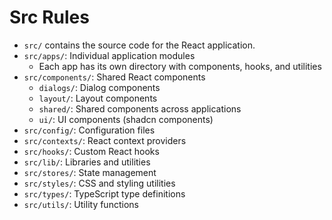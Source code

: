 # Src Rules

- `src/` contains the source code for the React application.
- `src/apps/`: Individual application modules
  - Each app has its own directory with components, hooks, and utilities
- `src/components/`: Shared React components
  - `dialogs/`: Dialog components
  - `layout/`: Layout components
  - `shared/`: Shared components across applications
  - `ui/`: UI components (shadcn components)
- `src/config/`: Configuration files
- `src/contexts/`: React context providers
- `src/hooks/`: Custom React hooks
- `src/lib/`: Libraries and utilities
- `src/stores/`: State management
- `src/styles/`: CSS and styling utilities
- `src/types/`: TypeScript type definitions
- `src/utils/`: Utility functions
